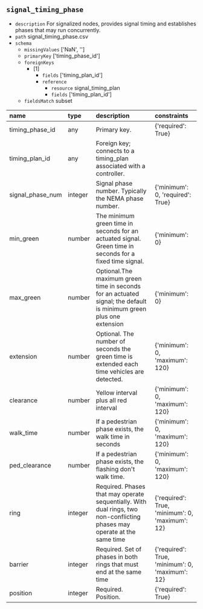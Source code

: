 ## `signal_timing_phase`
  - `description` For signalized nodes, provides signal timing and establishes phases that may run concurrently.
  - `path` signal_timing_phase.csv
  - `schema`
      - `missingValues` ['NaN', '']
    - `primaryKey` ['timing_phase_id']
    - `foreignKeys`
      - [1]
        - `fields` ['timing_plan_id']
        - `reference`
          - `resource` signal_timing_plan
          - `fields` ['timing_plan_id']
    - `fieldsMatch` subset
  
| name             | type    | description                                                                                                              | constraints                                     |
|:-----------------|:--------|:-------------------------------------------------------------------------------------------------------------------------|:------------------------------------------------|
| timing_phase_id  | any     | Primary key.                                                                                                             | {'required': True}                              |
| timing_plan_id   | any     | Foreign key; connects to a timing_plan associated with a controller.                                                     |                                                 |
| signal_phase_num | integer | Signal phase number. Typically the NEMA phase number.                                                                    | {'minimum': 0, 'required': True}                |
| min_green        | number  | The minimum green time in seconds for an actuated signal. Green time in seconds for a fixed time signal.                 | {'minimum': 0}                                  |
| max_green        | number  | Optional.The maximum green time in seconds for an actuated signal; the default is minimum green plus one extension       | {'minimum': 0}                                  |
| extension        | number  | Optional. The number of seconds the green time is extended each time vehicles are detected.                              | {'minimum': 0, 'maximum': 120}                  |
| clearance        | number  | Yellow interval plus all red interval                                                                                    | {'minimum': 0, 'maximum': 120}                  |
| walk_time        | number  | If a pedestrian phase exists, the walk time in seconds                                                                   | {'minimum': 0, 'maximum': 120}                  |
| ped_clearance    | number  | If a pedestrian phase exists, the flashing don't walk time.                                                              | {'minimum': 0, 'maximum': 120}                  |
| ring             | integer | Required. Phases that may operate sequentially. With dual rings, two non-conflicting phases may operate at the same time | {'required': True, 'minimum': 0, 'maximum': 12} |
| barrier          | integer | Required. Set of phases in both rings that must end at the same time                                                     | {'required': True, 'minimum': 0, 'maximum': 12} |
| position         | integer | Required. Position.                                                                                                      | {'required': True}                              |